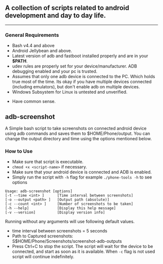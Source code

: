 ## A collection of scripts related to android development and day to day life.
---
### General  Requirements
* Bash v4.4 and above
* Android Jellybean and above.
* Latest version of adb and fastboot installed properly and are in your **$PATH**.
* udev rules are properly set for your device/manufacturer.
ADB debugging enabled and your pc is trusted.
* Assumes that only one adb device is connected to the PC. Which holds true most of the time.
Its okay if you have multiple devices connected (including emulators),
but don't enable adb on multiple devices.
* Windows Subsystem for Linux is untested and unverified.
- Have common sense.

##  adb-screenshot
A Simple bash script to take screenshots on connected android device using adb commands and saves them to $HOME/Phone/<script-name>output.
You can change the output directory and time using the options mentioned below.

### How to Use
* Make sure that script is executable.
* `chmod +x <script-name>` if necessary.
*  Make sure that your android device is connected and ADB is enabled.
* Simply run the script with `-h` flag for example `./phone-tools -h` to see options


 ```
 Usage: adb-screenshot [options]
 [-t --time <int> ]      [Time interval between screenshots]
 [-o --output <path> ]   [Output path (absolute)]
 [-c --count <int> ]     [Number of screenshots to be taken]
 [-h --help]             [Display this help message]
 [-v --version]          [Display version info]
 ```

 Running without any arguments will use following default values.
 * time interval between screenshots = 5 seconds
 * Path to Captured screenshots: S$HOME/Phone/Screenshots/screenshot-adb-outputs
 * Press Ctrl+C to stop the script. The script will wait for the device to be connected, and start as soon as it is available. When `-c` flag is not used script will continue indefinitely. 
